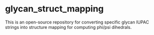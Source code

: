 # glycan_struct_mapping
This is an open-source repository for converting specific glycan IUPAC strings into structure mapping for computing phi/psi dihedrals.

